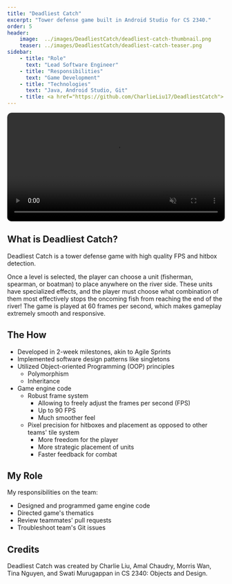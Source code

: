 ```yaml
---
title: "Deadliest Catch"
excerpt: "Tower defense game built in Android Studio for CS 2340."
order: 5
header:
    image:  ../images/DeadliestCatch/deadliest-catch-thumbnail.png
    teaser: ../images/DeadliestCatch/deadliest-catch-teaser.png
sidebar:
    - title: "Role"
      text: "Lead Software Engineer"
    - title: "Responsibilities"
      text: "Game Development"
    - title: "Technologies"
      text: "Java, Android Studio, Git"
    - title: <a href="https://github.com/CharlieLiu17/DeadliestCatch"> Github Repo </a>
---
```

<style>
  .flex {
    display: flex;
    flex-direction: row;
    justify-content: center;
    align-items: center;
    gap: 1em;
    flex-wrap: wrap;
  }
  .flex-item {
    border-radius: 10px;
  }
  .caption {
    margin: 10px auto;
    font-size: 0.75em;
    font-style: italic;
  }
</style>

<div class="flex">
  <video class="flex-item" width="100%" height="auto" controls autoplay muted loop>
    <source src="../../videos/DeadliestCatchDemo.mp4" type="video/mp4">
  </video>
</div>

## What is Deadliest Catch?

Deadliest Catch is a tower defense game with high quality FPS and hitbox detection.

Once a level is selected, the player can choose a unit (fisherman, spearman, or boatman) to place anywhere on the river side. These units have specialized effects, and the player must choose what combination of them most effectively stops the oncoming fish from reaching the end of the river! The game is played at 60 frames per second, which makes gameplay extremely smooth and responsive.

## The How

- Developed in 2-week milestones, akin to Agile Sprints
- Implemented software design patterns like singletons
- Utilized Object-oriented Programming (OOP) principles
  - Polymorphism
  - Inheritance
- Game engine code
  - Robust frame system
    - Allowing to freely adjust the frames per second (FPS)
    - Up to 90 FPS
    - Much smoother feel
  - Pixel precision for hitboxes and placement as opposed to other teams' tile system
    - More freedom for the player
    - More strategic placement of units
    - Faster feedback for combat

## My Role

My responsibilities on the team:

- Designed and programmed game engine code
- Directed game's thematics
- Review teammates' pull requests
- Troubleshoot team's Git issues

## Credits

Deadliest Catch was created by Charlie Liu, Amal Chaudry, Morris Wan, Tina Nguyen, and Swati Murugappan in CS 2340: Objects and Design.

